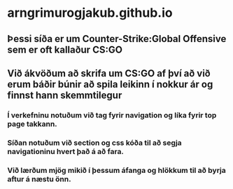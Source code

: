 # arngrimurogjakub.github.io
## Þessi síða er um Counter-Strike:Global Offensive sem er oft kallaður CS:GO
## Við ákvöðum að skrifa um CS:GO af því að við erum báðir búnir að spila leikinn í nokkur ár og finnst hann skemmtilegur
### Í verkefninu notuðum við <a> tag fyrir navigation og líka fyrir top page takkann.
### Síðan notuðum við section og css kóða til að segja navigationinu hvert það á að fara.
### Við lærðum mjög mikið í þessum áfanga og hlökkum til að byrja aftur á næstu önn.
